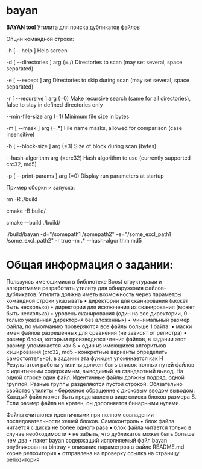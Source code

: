 # bayan


**BAYAN tool**
Утилита для поиска дубликатов файлов

Опции командной строки:

  -h [ --help ]                  Help screen


  -d [ --directories ] arg (=./) Directories to scan (may set several, space 
                                 separated)


  -e [ --except ] arg            Directories to skip during scan (may set 
                                 several, space separated)


  -r [ --recursive ] arg (=0)    Make recursive search (same for all 
                                 directories), false to stay in defined 
                                 directories only


  --min-file-size arg (=1)       Minimum file size in bytes


  -m [ --mask ] arg (=.*)        File name masks, allowed for comparison (case 
                                 insensitive)


  -b [ --block-size ] arg (=3)   Size of block during scan (bytes)


  --hash-algorithm arg (=crc32)  Hash algorithm to use (currently supported 
                                 crc32, md5)


  -p [ --print-params ] arg (=0) Display run parameters at startup



Пример сборки и запуска:

rm -R ./build

cmake -B build/

cmake --build ./build/

./build/bayan -d="/somepath1 /somepath2" -e="/some_excl_path1 /some_excl_path2" -r true -m .* --hash-algorithm md5


# Общая информация о задании:

Пользуясь имеющимися в библиотеке Boost структурами и алгоритмами
разработать утилиту для обнаружения файлов-дубликатов.
Утилита должна иметь возможность через параметры командной строки
указывать
• директории для сканирования (может быть несколько)
• директории для исключения из сканирования (может быть несколько)
• уровень сканирования (один на все директории, 0 - только указанная
директория без вложенных)
• минимальный размер файла, по умолчанию проверяются все файлы
больше 1 байта.
• маски имен файлов разрешенных для сравнения (не зависят от
регистра)
• размер блока, которым производится чтения файлов, в задании этот
размер упоминается как S
• один из имеющихся алгоритмов хэширования (crc32, md5 -
конкретные варианты определить самостоятельно), в задании
эта функция упоминается как H
Результатом работы утилиты должен быть список полных путей файлов
с идентичным содержимым, выводимый на стандартный вывод. На одной
строке один файл. Идентичные файлы должны подряд, одной группой.
Разные группы разделяются пустой строкой.
Обязательно свойство утилиты - бережное обращение с дисковым вводом
выводом. Каждый файл может быть представлен в виде списка блоков
размера S. Если размер файла не кратен, он дополняется бинарными
нулями.

Файлы считаются идентичными при полном совпадении последовательности
хешей блоков.
Самоконтроль
• блок файла читается с диска не более одного раза
• блок файла читается только в случае необходимости
• не забыть, что дубликатов может быть больше чем два
• пакет bayan содержащий исполняемый файл bayan опубликован на
bintray
• описание параметров в файле README.md корне репозитория
• отправлена на проверку ссылка на страницу репозитория